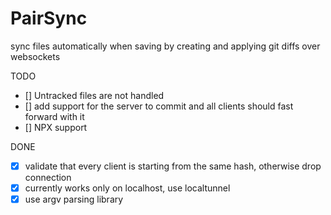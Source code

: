 # PairSync

sync files automatically when saving by creating and applying git diffs over websockets

TODO

- [] Untracked files are not handled
- [] add support for the server to commit and all clients should fast forward with
  it
- [] NPX support

DONE

- [x] validate that every client is starting from the same hash, otherwise drop connection
- [x] currently works only on localhost, use localtunnel
- [x] use argv parsing library
